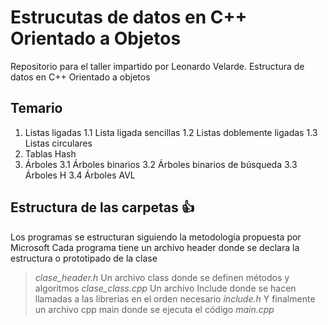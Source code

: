 # Estrucutas de datos en C++ Orientado a Objetos
Repositorio para el taller impartido por Leonardo Velarde. Estructura de datos en C++ Orientado a objetos

## Temario
1. Listas ligadas 
 1.1 Lista ligada sencillas
 1.2 Listas doblemente ligadas
 1.3 Listas circulares
2. Tablas Hash
3. Árboles
  3.1 Árboles binarios
  3.2 Árboles binarios de búsqueda
  3.3 Árboles H
  3.4 Árboles AVL 
  
## Estructura de las carpetas :+1:
Los programas se estructuran siguiendo la metodología propuesta por Microsoft 
Cada programa tiene un archivo header donde se declara la estructura o prototipado de la clase
>*clase_header.h*
Un archivo class donde se definen métodos y algoritmos 
>*clase_class.cpp*
Un archivo Include donde se hacen llamadas a las librerias en el orden necesario
>*include.h*
Y finalmente un archivo cpp main donde se ejecuta el código
>*main.cpp*
  
